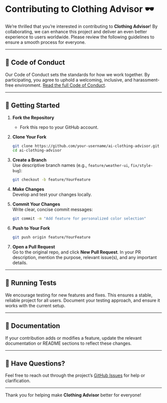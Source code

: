 

# Contributing to Clothing Advisor 🕶️

We’re thrilled that you’re interested in contributing to **Clothing Advisor**! By collaborating, we can enhance this project and deliver an even better experience to users worldwide. Please review the following guidelines to ensure a smooth process for everyone.

---

## 📝 Code of Conduct

Our Code of Conduct sets the standards for how we work together. By participating, you agree to uphold a welcoming, inclusive, and harassment-free environment. [Read the full Code of Conduct](./CODE_OF_CONDUCT.md).

---

## 🚀 Getting Started

1. **Fork the Repository**  
   - Fork this repo to your GitHub account.
   
2. **Clone Your Fork**  
   ```bash
   git clone https://github.com/your-username/ai-clothing-advisor.git
   cd ai-clothing-advisor
   ```

3. **Create a Branch**  
   Use descriptive branch names (e.g., `feature/weather-ui`, `fix/style-bug`):
   ```bash
   git checkout -b feature/YourFeature
   ```

4. **Make Changes**  
   Develop and test your changes locally.

5. **Commit Your Changes**  
   Write clear, concise commit messages:
   ```bash
   git commit -m "Add feature for personalized color selection"
   ```

6. **Push to Your Fork**  
   ```bash
   git push origin feature/YourFeature
   ```

7. **Open a Pull Request**  
   Go to the original repo, and click **New Pull Request**. In your PR description, mention the purpose, relevant issue(s), and any important details.

---

## 🧪 Running Tests

We encourage testing for new features and fixes. This ensures a stable, reliable project for all users. Document your testing approach, and ensure it works with the current setup.

---

## 📄 Documentation

If your contribution adds or modifies a feature, update the relevant documentation or README sections to reflect these changes.

---

## 💬 Have Questions?

Feel free to reach out through the project’s [GitHub Issues](https://github.com/Gitesh08/ai-clothing-advisor/issues) for help or clarification.

---

Thank you for helping make **Clothing Advisor** better for everyone!